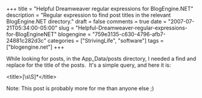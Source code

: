 +++
title = "Helpful Dreamweaver regular expressions for BlogEngine.NET"
description = "Regular expression to find post titles in the relevant BlogEngine.NET directory."
draft = false
comments = true
date = "2007-07-21T05:34:00-05:00"
slug = "Helpful-Dreamweaver-regular-expressions-for-BlogEngineNET"
blogengine = "759e3135-c630-4796-afb7-24881c282d3c"
categories = ["StrivingLife", "software"]
tags = ["blogengine.net"]
+++

<p>
While looking for posts, in the App_Data/posts directory, I needed a find and replace for the title of the posts.&nbsp; It&#39;s a simple query, and here it is:
</p>
<p>
&lt;title&gt;[\s\S]*&lt;/title&gt;
</p>
<p>
Note: This post is probably more for me than anyone else ;)&nbsp;
</p>

